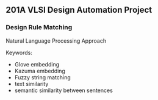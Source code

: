 ## 201A VLSI Design Automation Project

### Design Rule Matching 

Natural Language Processing Approach

Keywords:
- Glove embedding
- Kazuma embedding
- Fuzzy string matching
- text similarity
- semantic similarity between sentences